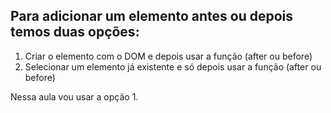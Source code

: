 ## Para adicionar um elemento antes ou depois temos duas opções:

1. Criar o elemento com o DOM e depois usar a função (after ou before)
2. Selecionar um elemento já existente e só depois usar a função (after ou before)

Nessa aula vou usar a opção 1.
